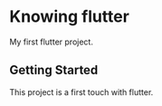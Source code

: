 # Knowing flutter

My first flutter project.

## Getting Started

This project is a first touch with flutter.

